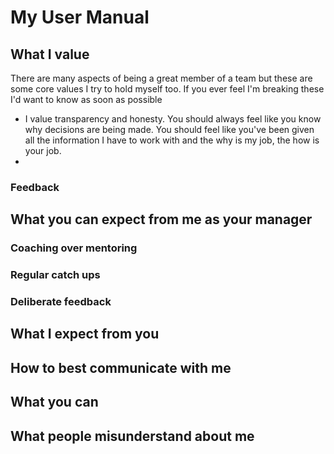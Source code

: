 # My User Manual

## What I value
There are many aspects of being a great member of a team but these are some core values I try to hold myself too. If you ever feel I'm breaking these I'd want to know as soon as possible

* I value transparency and honesty. You should always feel like you know why decisions are being made. You should feel like you've been given all the information I have to work with and  the why is my job, the how is your job.
* 

### Feedback

## What you can expect from me as your manager

### Coaching over mentoring

### Regular catch ups

### Deliberate feedback


## What I expect from you
 
## How to best communicate with me


## What you can 

## What people misunderstand about me

